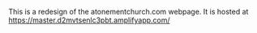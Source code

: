 This is a redesign of the atonementchurch.com webpage.
It is hosted at https://master.d2mvtsenlc3pbt.amplifyapp.com/
